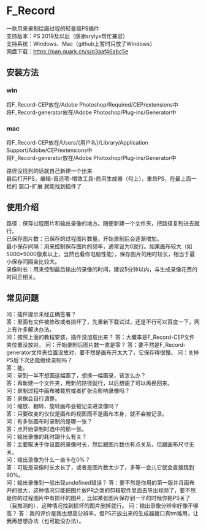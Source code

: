 # F_Record
一款用来录制绘画过程的轻量级PS插件  
支持版本：PS 2019及以后（感谢srylyx帮忙兼容）  
支持系统：Windows、Mac（github上暂时只放了Windows）  
网盘下载：https://pan.quark.cn/s/d3aaf46abc5e  
## 安装方法
### win
将F_Record-CEP放在/Adobe Photoshop/Required/CEP/extensions中  
将F_Record-generator放在/Adobe Photoshop/Plug-ins/Generator中  
### mac
将F_Record-CEP放在/Users/{用户名}/Library/Application Support/Adobe/CEP/extensions中  
将F_Record-generator放在/Adobe Photoshop/Plug-ins/Generator中  
  
路径没找到的话就自己新建一个出来  
最后打开PS，编辑-首选项-增效工具-启用生成器（勾上），重启PS，在最上面一栏的 窗口-扩展 就能找到插件了  
## 使用介绍
路径：保存过程图片和输出录像的地方。随便新建一个文件夹，把路径复制进去就行。  
已保存图片数：已保存的过程图片数量。开始录制后会逐渐增加。  
最小保存间隔：用来控制保存图片的频率，通常设为0就行。如果画布较大（如5000*5000像素以上，当然也看你电脑性能），保存图片的用时较长，相当于最小保存间隔会比较大。  
录像时长：用来控制最后输出的录像的时间，建议5分钟以内，与生成录像花费的时间正相关。  
## 常见问题
问：插件提示未经正确签署？  
答：里面有文件被修改或者损坏了，先重新下载试试，还是不行可以百度一下，网上有许多解决办法。  
问：按照上面的教程安装，插件没加载出来？
答：大概率是F_Record-CEP文件夹位置没放对。
问：开始录制后图片数一直是零？
答：要不然是F_Record-generator文件夹位置没放对，要不然是画布开太大了，它保存得很慢。
问：关掉PS后下次还能继续录制吗？  
答：能。  
问：录到一半不想画这幅画了，想换一幅画录，该怎么办？  
答：再新建一个文件夹，用新的路径就行，以后想画了可以再换回来。  
问：录制过程中画布被裁剪或者扩张会影响录像吗？  
答：录像会自行调整。  
问：缩放、翻转、旋转画布会被记录进录像吗？  
答：只要改变的仅仅是画布的视图而不是画布本身，就不会被记录。  
问：有多张画布时录制的是哪一张？  
答：点开始录制时选中的那一张。  
问：输出录像的耗时跟什么有关？  
答：主要取决于你设置的录像时长，然后跟图片数也有点关系，但跟画布尺寸无关。  
问：输出录像为什么一直卡在0%？  
答：可能是录像时长太长了，或者是图片数太少了，多等一会儿它就会直接跳到90%。  
问：输出录像到一般出现undefined错误？
答：要不然是你用的第一版并且画布开的很大，这种情况只能把图片放PR之类的剪辑软件里面去导出视频了，要不然是你的过程图片中有损坏的图片，比如某张图片保存到一半的时候你把PS关了（我推测的），这种情况找到损坏的图片删掉就行。
问：输出录像分辨率好像不够高？
答：我的评价是我也想高分辨率，但PS开放出来的生成器接口真tm难用，让我再想想办法（也可能没办法）。